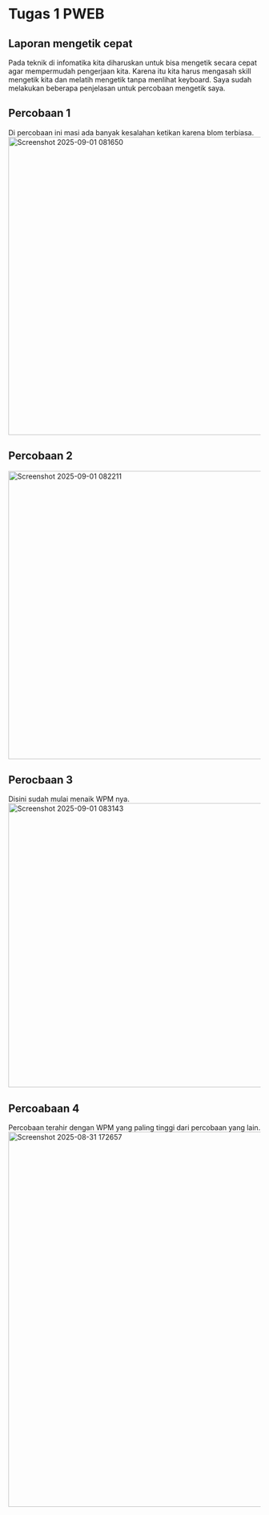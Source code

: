 # Tugas 1 PWEB

## Laporan mengetik cepat
Pada teknik di infomatika kita diharuskan untuk bisa mengetik secara cepat agar mempermudah pengerjaan kita. Karena itu kita harus mengasah skill mengetik kita dan melatih mengetik tanpa menlihat keyboard. Saya sudah melakukan beberapa penjelasan untuk percobaan mengetik saya.

## Percobaan 1
Di percobaan ini masi ada banyak kesalahan ketikan karena blom terbiasa.
<img width="1664" height="596" alt="Screenshot 2025-09-01 081650" src="https://github.com/user-attachments/assets/1f3d9e50-a458-46ff-98c4-7f274397b376" />

## Percobaan 2
<img width="1641" height="576" alt="Screenshot 2025-09-01 082211" src="https://github.com/user-attachments/assets/8816c6e4-1a8c-4aa9-8183-524ff4527628" />

## Perocbaan 3
Disini sudah mulai menaik WPM nya.
<img width="1624" height="568" alt="Screenshot 2025-09-01 083143" src="https://github.com/user-attachments/assets/cb7fa19f-f133-4546-8d78-24f56803fb2a" />

## Percoabaan 4
Percobaan terahir dengan WPM yang paling tinggi dari percobaan yang lain.
<img width="1790" height="750" alt="Screenshot 2025-08-31 172657" src="https://github.com/user-attachments/assets/95f3515d-4c2c-43fd-8e5a-21c70e95b2da" />






